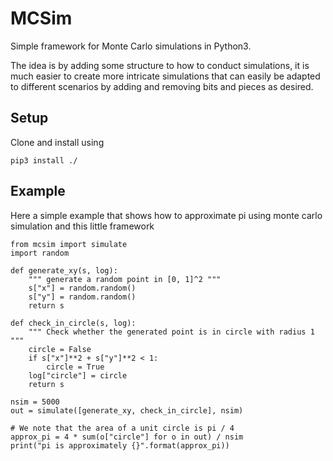 # MCSim

Simple framework for Monte Carlo simulations in Python3.

The idea is by adding some structure to how to conduct simulations,
it is much easier to create more intricate simulations that can easily be adapted
to different scenarios by adding and removing bits and pieces as desired.

## Setup

Clone and install using

```
pip3 install ./
```

## Example

Here a simple example that shows how to approximate pi using monte carlo simulation
and this little framework

```
from mcsim import simulate
import random

def generate_xy(s, log):
    """ generate a random point in [0, 1]^2 """
    s["x"] = random.random()
    s["y"] = random.random()
    return s

def check_in_circle(s, log):
    """ Check whether the generated point is in circle with radius 1 """
    circle = False
    if s["x"]**2 + s["y"]**2 < 1:
        circle = True
    log["circle"] = circle
    return s

nsim = 5000
out = simulate([generate_xy, check_in_circle], nsim)

# We note that the area of a unit circle is pi / 4
approx_pi = 4 * sum(o["circle"] for o in out) / nsim
print("pi is approximately {}".format(approx_pi))
```
